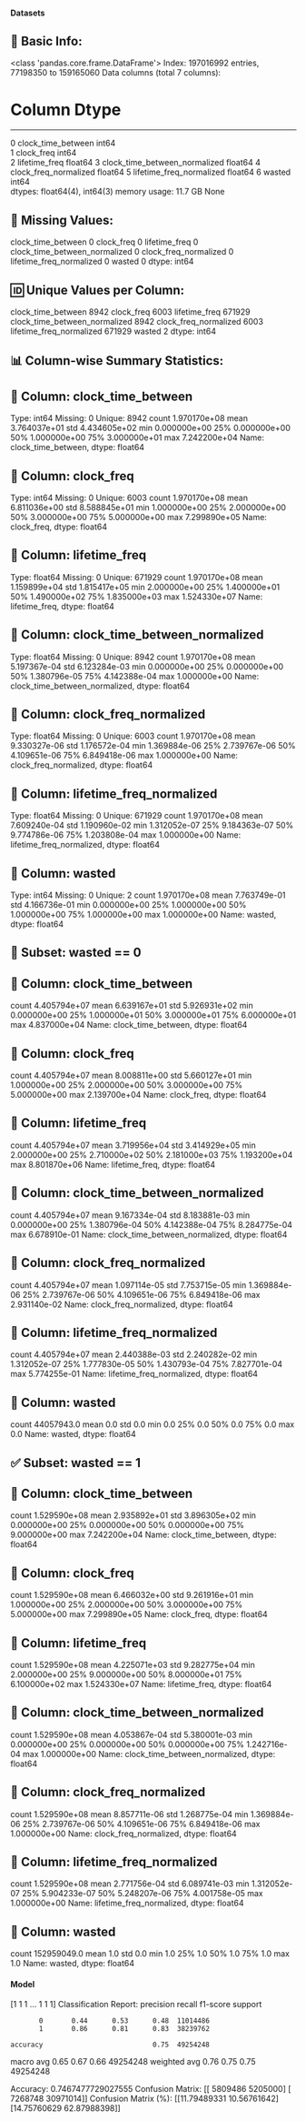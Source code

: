 #### Datasets

🧾 Basic Info:
------------------------------------------------------------
<class 'pandas.core.frame.DataFrame'>
Index: 197016992 entries, 77198350 to 159165060
Data columns (total 7 columns):
 #   Column                         Dtype  
---  ------                         -----  
 0   clock_time_between             int64  
 1   clock_freq                     int64  
 2   lifetime_freq                  float64
 3   clock_time_between_normalized  float64
 4   clock_freq_normalized          float64
 5   lifetime_freq_normalized       float64
 6   wasted                         int64  
dtypes: float64(4), int64(3)
memory usage: 11.7 GB
None

📌 Missing Values:
------------------------------------------------------------
clock_time_between               0
clock_freq                       0
lifetime_freq                    0
clock_time_between_normalized    0
clock_freq_normalized            0
lifetime_freq_normalized         0
wasted                           0
dtype: int64

🆔 Unique Values per Column:
------------------------------------------------------------
clock_time_between                 8942
clock_freq                         6003
lifetime_freq                    671929
clock_time_between_normalized      8942
clock_freq_normalized              6003
lifetime_freq_normalized         671929
wasted                                2
dtype: int64

📊 Column-wise Summary Statistics:
------------------------------------------------------------

🔹 Column: clock_time_between
----------------------------------------
Type: int64
Missing: 0
Unique: 8942
count    1.970170e+08
mean     3.764037e+01
std      4.434605e+02
min      0.000000e+00
25%      0.000000e+00
50%      1.000000e+00
75%      3.000000e+01
max      7.242200e+04
Name: clock_time_between, dtype: float64

🔹 Column: clock_freq
----------------------------------------
Type: int64
Missing: 0
Unique: 6003
count    1.970170e+08
mean     6.811036e+00
std      8.588845e+01
min      1.000000e+00
25%      2.000000e+00
50%      3.000000e+00
75%      5.000000e+00
max      7.299890e+05
Name: clock_freq, dtype: float64

🔹 Column: lifetime_freq
----------------------------------------
Type: float64
Missing: 0
Unique: 671929
count    1.970170e+08
mean     1.159899e+04
std      1.815417e+05
min      2.000000e+00
25%      1.400000e+01
50%      1.490000e+02
75%      1.835000e+03
max      1.524330e+07
Name: lifetime_freq, dtype: float64

🔹 Column: clock_time_between_normalized
----------------------------------------
Type: float64
Missing: 0
Unique: 8942
count    1.970170e+08
mean     5.197367e-04
std      6.123284e-03
min      0.000000e+00
25%      0.000000e+00
50%      1.380796e-05
75%      4.142388e-04
max      1.000000e+00
Name: clock_time_between_normalized, dtype: float64

🔹 Column: clock_freq_normalized
----------------------------------------
Type: float64
Missing: 0
Unique: 6003
count    1.970170e+08
mean     9.330327e-06
std      1.176572e-04
min      1.369884e-06
25%      2.739767e-06
50%      4.109651e-06
75%      6.849418e-06
max      1.000000e+00
Name: clock_freq_normalized, dtype: float64

🔹 Column: lifetime_freq_normalized
----------------------------------------
Type: float64
Missing: 0
Unique: 671929
count    1.970170e+08
mean     7.609240e-04
std      1.190960e-02
min      1.312052e-07
25%      9.184363e-07
50%      9.774786e-06
75%      1.203808e-04
max      1.000000e+00
Name: lifetime_freq_normalized, dtype: float64

🔹 Column: wasted
----------------------------------------
Type: int64
Missing: 0
Unique: 2
count    1.970170e+08
mean     7.763749e-01
std      4.166736e-01
min      0.000000e+00
25%      1.000000e+00
50%      1.000000e+00
75%      1.000000e+00
max      1.000000e+00
Name: wasted, dtype: float64

🚫 Subset: wasted == 0
------------------------------------------------------------

🔹 Column: clock_time_between
----------------------------------------
count    4.405794e+07
mean     6.639167e+01
std      5.926931e+02
min      0.000000e+00
25%      1.000000e+01
50%      3.000000e+01
75%      6.000000e+01
max      4.837000e+04
Name: clock_time_between, dtype: float64

🔹 Column: clock_freq
----------------------------------------
count    4.405794e+07
mean     8.008811e+00
std      5.660127e+01
min      1.000000e+00
25%      2.000000e+00
50%      3.000000e+00
75%      5.000000e+00
max      2.139700e+04
Name: clock_freq, dtype: float64

🔹 Column: lifetime_freq
----------------------------------------
count    4.405794e+07
mean     3.719956e+04
std      3.414929e+05
min      2.000000e+00
25%      2.710000e+02
50%      2.181000e+03
75%      1.193200e+04
max      8.801870e+06
Name: lifetime_freq, dtype: float64

🔹 Column: clock_time_between_normalized
----------------------------------------
count    4.405794e+07
mean     9.167334e-04
std      8.183881e-03
min      0.000000e+00
25%      1.380796e-04
50%      4.142388e-04
75%      8.284775e-04
max      6.678910e-01
Name: clock_time_between_normalized, dtype: float64

🔹 Column: clock_freq_normalized
----------------------------------------
count    4.405794e+07
mean     1.097114e-05
std      7.753715e-05
min      1.369884e-06
25%      2.739767e-06
50%      4.109651e-06
75%      6.849418e-06
max      2.931140e-02
Name: clock_freq_normalized, dtype: float64

🔹 Column: lifetime_freq_normalized
----------------------------------------
count    4.405794e+07
mean     2.440388e-03
std      2.240282e-02
min      1.312052e-07
25%      1.777830e-05
50%      1.430793e-04
75%      7.827701e-04
max      5.774255e-01
Name: lifetime_freq_normalized, dtype: float64

🔹 Column: wasted
----------------------------------------
count    44057943.0
mean            0.0
std             0.0
min             0.0
25%             0.0
50%             0.0
75%             0.0
max             0.0
Name: wasted, dtype: float64

✅ Subset: wasted == 1
------------------------------------------------------------

🔹 Column: clock_time_between
----------------------------------------
count    1.529590e+08
mean     2.935892e+01
std      3.896305e+02
min      0.000000e+00
25%      0.000000e+00
50%      0.000000e+00
75%      9.000000e+00
max      7.242200e+04
Name: clock_time_between, dtype: float64

🔹 Column: clock_freq
----------------------------------------
count    1.529590e+08
mean     6.466032e+00
std      9.261916e+01
min      1.000000e+00
25%      2.000000e+00
50%      3.000000e+00
75%      5.000000e+00
max      7.299890e+05
Name: clock_freq, dtype: float64

🔹 Column: lifetime_freq
----------------------------------------
count    1.529590e+08
mean     4.225071e+03
std      9.282775e+04
min      2.000000e+00
25%      9.000000e+00
50%      8.000000e+01
75%      6.100000e+02
max      1.524330e+07
Name: lifetime_freq, dtype: float64

🔹 Column: clock_time_between_normalized
----------------------------------------
count    1.529590e+08
mean     4.053867e-04
std      5.380001e-03
min      0.000000e+00
25%      0.000000e+00
50%      0.000000e+00
75%      1.242716e-04
max      1.000000e+00
Name: clock_time_between_normalized, dtype: float64

🔹 Column: clock_freq_normalized
----------------------------------------
count    1.529590e+08
mean     8.857711e-06
std      1.268775e-04
min      1.369884e-06
25%      2.739767e-06
50%      4.109651e-06
75%      6.849418e-06
max      1.000000e+00
Name: clock_freq_normalized, dtype: float64

🔹 Column: lifetime_freq_normalized
----------------------------------------
count    1.529590e+08
mean     2.771756e-04
std      6.089741e-03
min      1.312052e-07
25%      5.904233e-07
50%      5.248207e-06
75%      4.001758e-05
max      1.000000e+00
Name: lifetime_freq_normalized, dtype: float64

🔹 Column: wasted
----------------------------------------
count    152959049.0
mean             1.0
std              0.0
min              1.0
25%              1.0
50%              1.0
75%              1.0
max              1.0
Name: wasted, dtype: float64
#### Model
[1 1 1 ... 1 1 1]
Classification Report:
              precision    recall  f1-score   support

           0       0.44      0.53      0.48  11014486
           1       0.86      0.81      0.83  38239762

    accuracy                           0.75  49254248
   macro avg       0.65      0.67      0.66  49254248
weighted avg       0.76      0.75      0.75  49254248

Accuracy: 0.7467477729027555
Confusion Matrix:
[[ 5809486  5205000]
 [ 7268748 30971014]]
Confusion Matrix (%):
[[11.79489331 10.56761642]
 [14.75760629 62.87988398]]
